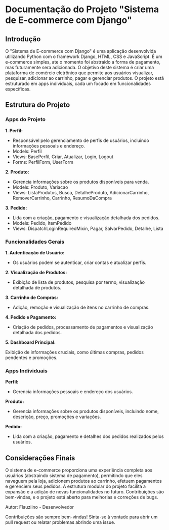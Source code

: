 # Documentação do Projeto "Sistema de E-commerce com Django"

## Introdução

O "Sistema de E-commerce com Django" é uma aplicação desenvolvida utilizando Python com o framework Django, HTML, CSS e JavaScript. É um e-commerce simples, ate o momento foi abstraido a forma de pagamento, mas futuramente sera adicionada. O objetivo deste sistema é criar uma plataforma de comércio eletrônico que permite aos usuários visualizar, pesquisar, adicionar ao carrinho, pagar e gerenciar produtos. O projeto está estruturado em apps individuais, cada um focado em funcionalidades específicas.

## Estrutura do Projeto

### Apps do Projeto

**1. Perfil:**

+ Responsável pelo gerenciamento de perfis de usuários, incluindo informações pessoais e endereço.
+ Models: Perfil
+ Views: BasePerfil, Criar, Atualizar, Login, Logout
+ Forms: PerfilForm, UserForm

**2. Produto:**

+ Gerencia informações sobre os produtos disponíveis para venda.
+ Models: Produto, Variacao
+ Views: ListaProdutos, Busca, DetalheProduto, AdicionarCarrinho, RemoverCarrinho, Carrinho, ResumoDaCompra

**3. Pedido:**

+ Lida com a criação, pagamento e visualização detalhada dos pedidos.
+ Models: Pedido, ItemPedido
+ Views: DispatchLoginRequiredMixin, Pagar, SalvarPedido, Detalhe, Lista

### Funcionalidades Gerais

**1. Autenticação de Usuário:**

+ Os usuários podem se autenticar, criar contas e atualizar perfis.

**2. Visualização de Produtos:**

+ Exibição de lista de produtos, pesquisa por termo, visualização detalhada de produtos.

**3. Carrinho de Compras:**

+ Adição, remoção e visualização de itens no carrinho de compras.

**4. Pedido e Pagamento:**

+ Criação de pedidos, processamento de pagamentos e visualização detalhada dos pedidos.

**5. Dashboard Principal:**

Exibição de informações cruciais, como últimas compras, pedidos pendentes e promoções.
### Apps Individuais

**Perfil:**

+ Gerencia informações pessoais e endereço dos usuários.

**Produto:**

+ Gerencia informações sobre os produtos disponíveis, incluindo nome, descrição, preço, promoções e variações.

**Pedido:**

+ Lida com a criação, pagamento e detalhes dos pedidos realizados pelos usuários.
## Considerações Finais

O sistema de e-commerce proporciona uma experiência completa aos usuários (abstraindo sistema de pagamento), permitindo que eles naveguem pela loja, adicionem produtos ao carrinho, efetuem pagamentos e gerenciem seus pedidos. A estrutura modular do projeto facilita a expansão e a adição de novas funcionalidades no futuro. Contribuições são bem-vindas, e o projeto está aberto para melhorias e correções de bugs.

Autor: Flauziino - Desenvolvedor

Contribuições são sempre bem-vindas! Sinta-se à vontade para abrir um pull request ou relatar problemas abrindo uma issue.